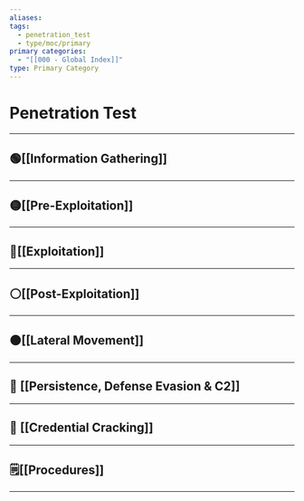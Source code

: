 ```yaml
---
aliases:
tags:
  - penetration_test
  - type/moc/primary
primary categories:
  - "[[000 - Global Index]]"
type: Primary Category
---
```

# Penetration Test

***

## 🟢[[Information Gathering]]


***

## 🟡[[Pre-Exploitation]]


***

## 🔴[[Exploitation]]


***

## ⚪[[Post-Exploitation]]


***

## 🟤[[Lateral Movement]]


***

## 🔵 [[Persistence, Defense Evasion & C2]]


***

## 🧬 [[Credential Cracking]]


***

## 🗒️[[Procedures]]


***